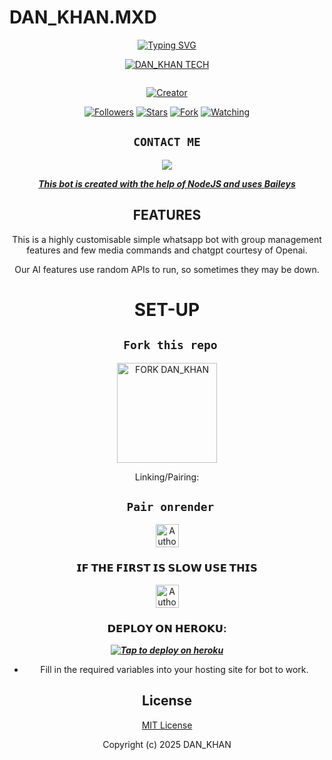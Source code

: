 # DAN_KHAN.MXD
<div align="center">
<a href="https://git.io/typing-svg"><img src="https://readme-typing-svg.demolab.com?font=Black+Ops+One&size=50&pause=1000&color=1BAFBAFF&center=true&width=910&height=100&lines=THIS  IS+DAN_KHAN;MULTI+DEVICE+WHATSAPP+BOT;CREATED+BY+DAN_KHAN;PUBLIC+RELEASED; ...;TEAM DAN_KHAN." alt="Typing SVG" /></a>
  </p>
  
<p align="center">

[![DAN_KHAN TECH](https://github.com/Kizzoh22.png?lenght=50width=50)](https://github.com/TeddyDommie)
</p>
<p align="center">
  <a href="#"><img src="http://readme-typing-svg.herokuapp.com?color=d1fa02&center=true&vCenter=true&multiline=false&lines=DAN_KHAN+WHATSAPP+BOT" alt="">
</p>
<p align="center">
<a href="#"><img title="Creator" src="https://img.shields.io/badge/Creator-𝗠𝗭𝗔𝗭𝗜-blue.svg?style=for-the-badge&logo=github"></a>
</p>
<p align="center">
<a href="https://github.com/Kizzoh22?tab=followers"><img title="Followers" src="https://img.shields.io/github/followers/Kizzoh22?label=Followers&style=social"></a>
<a href="https://github.com/Kizzoh22/DAN_KHAN/stargazers/"><img title="Stars" src="https://img.shields.io/github/stars/Kizzoh22/DAN_KHAN?&style=social"></a>
<a href="https://github.com/Kizzoh22/DAN_KHAN/network/members"><img title="Fork" src="https://img.shields.io/github/forks/Kizzoh22/DAN_KHAN?style=social"></a>
<a href="https://github.com/Kizzoh22/DAN_KHAN/watchers"><img title="Watching" src="https://img.shields.io/github/watchers/Kizzoh22/DAN_KHAN?label=Watching&style=social"></a>
</p>
 

## ```CONTACT ME```

<p align="center">

<a href="https://api.whatsapp.com/send?phone=254741388986&text=Hello+DAN_KHAN"><img src="https://img.shields.io/badge/Contact DAN_KHAN༆-25D366?style=for-the-badge&logo=whatsapp&logoColor=white" />


***This bot is created with the help of NodeJS and uses [Baileys](https://github.com/whiskeysockets/Baileys)***

## FEATURES
This is a highly customisable simple whatsapp bot with group management features and few media commands and chatgpt courtesy of Openai.

Our AI features use random APIs to run, so sometimes they may be down.

# SET-UP

## ` Fork this repo`
<p align="centre">
<a href="https://github.com/Kizzoh22/DAN_KHAN/fork"><img src="https://img.shields.io/badge/Fork%20Create-purple?style=for-the-badge&logo=github" alt="FORK DAN_KHAN" width="160"></a>
<p/>
  
Linking/Pairing:
## ` Pair onrender`
<p align="centre">
<a href="https://dan_khan-session-1.onrender.com"><img height= "37" title="Author" src="https://img.shields.io/badge/Session-pink?style=for-the-badge&logo=render"></a>
<p/>

### 𝗜𝗙 𝗧𝗛𝗘 𝗙𝗜𝗥𝗦𝗧 𝗜𝗦 𝗦𝗟𝗢𝗪 𝗨𝗦𝗘 𝗧𝗛𝗜𝗦
<p align="centre">
<a href="https://dan-khan-session-2.onrender.com"><img height= "37" title="Author" src="https://img.shields.io/badge/Session-pink?style=for-the-badge&logo=render"></a>
<p/>            

###  𝗗𝗘𝗣𝗟𝗢𝗬 𝗢𝗡 𝗛𝗘𝗥𝗢𝗞𝗨:


 ***[![Tap to deploy on heroku](https://www.herokucdn.com/deploy/button.svg)](https://dashboard.heroku.com/new?button-url=https://github.com/kizzoh22/DAN_KHAN&template=https://github.com/Kizzoh22/DAN_KHAN.git)***
 

    

- Fill in the required variables into your hosting site for bot to work.
 </h2>
     

    
 





## License

[MIT License](https://github.com/Kizzoh22/DAN_KHAN/blob/main/LICENSE)

Copyright (c) 2025 DAN_KHAN
